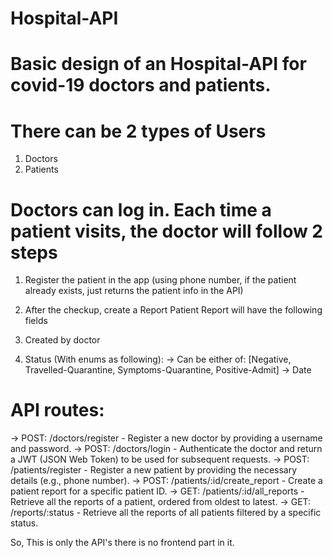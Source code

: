 # Hospital-API
# Basic design of an Hospital-API for covid-19 doctors and patients. 
# There can be 2 types of Users
1. Doctors
2. Patients

# Doctors can log in. Each time a patient visits, the doctor will follow 2 steps

1. Register the patient in the app (using phone number, if the patient already exists, just returns the patient info in the API)
2. After the checkup, create a Report Patient Report will have the following fields

1. Created by doctor 
2. Status (With enums as following):
-> Can be either of: [Negative, Travelled-Quarantine, Symptoms-Quarantine, Positive-Admit]
-> Date

# API routes:
-> POST: /doctors/register - Register a new doctor by providing a username
and password.
-> POST: /doctors/login - Authenticate the doctor and return a JWT (JSON Web
Token) to be used for subsequent requests.
-> POST: /patients/register - Register a new patient by providing the necessary
details (e.g., phone number).
-> POST: /patients/:id/create_report - Create a patient report for a specific
patient ID.
-> GET: /patients/:id/all_reports - Retrieve all the reports of a patient, ordered
from oldest to latest.
-> GET: /reports/:status - Retrieve all the reports of all patients filtered by a
specific status.

So, This is only the API's there is no frontend part in it.
